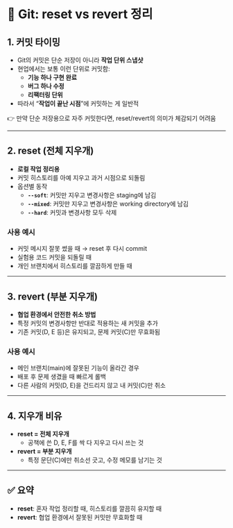 # 🔄 Git: reset vs revert 정리

## 1. 커밋 타이밍
- Git의 커밋은 단순 저장이 아니라 **작업 단위 스냅샷**
- 현업에서는 보통 이런 단위로 커밋함:
  - **기능 하나 구현 완료**
  - **버그 하나 수정**
  - **리팩터링 단위**
- 따라서 “**작업이 끝난 시점**”에 커밋하는 게 일반적

👉 만약 단순 저장용으로 자주 커밋한다면, reset/revert의 의미가 체감되기 어려움

---

## 2. reset (전체 지우개)
- **로컬 작업 정리용**
- 커밋 히스토리를 아예 지우고 과거 시점으로 되돌림
- 옵션별 동작
  - **`--soft`**: 커밋만 지우고 변경사항은 staging에 남김
  - **`--mixed`**: 커밋만 지우고 변경사항은 working directory에 남김
  - **`--hard`**: 커밋과 변경사항 모두 삭제

### 사용 예시
- 커밋 메시지 잘못 썼을 때 → reset 후 다시 commit
- 실험용 코드 커밋을 되돌릴 때
- 개인 브랜치에서 히스토리를 깔끔하게 만들 때

---

## 3. revert (부분 지우개)
- **협업 환경에서 안전한 취소 방법**
- 특정 커밋의 변경사항만 반대로 적용하는 새 커밋을 추가
- 기존 커밋(D, E 등)은 유지되고, 문제 커밋(C)만 무효화됨

### 사용 예시
- 메인 브랜치(main)에 잘못된 기능이 올라간 경우
- 배포 후 문제 생겼을 때 빠르게 롤백
- 다른 사람의 커밋(D, E)을 건드리지 않고 내 커밋(C)만 취소

---

## 4. 지우개 비유
- **reset = 전체 지우개**
  - 공책에 쓴 D, E, F를 싹 다 지우고 다시 쓰는 것
- **revert = 부분 지우개**
  - 특정 문단(C)에만 취소선 긋고, 수정 메모를 남기는 것

---

## ✅ 요약
- **reset**: 혼자 작업 정리할 때, 히스토리를 깔끔히 유지할 때
- **revert**: 협업 환경에서 잘못된 커밋만 무효화할 때
